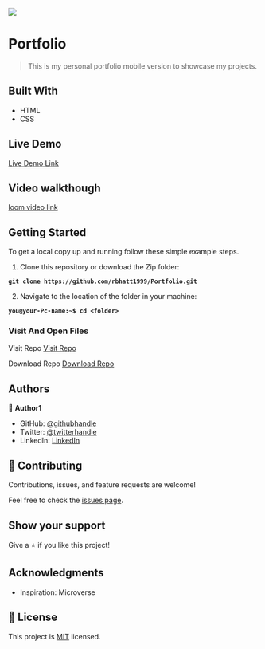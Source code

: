 ![](https://img.shields.io/badge/Microverse-blueviolet)

# Portfolio

> This is my personal portfolio mobile version to showcase my projects.

## Built With
- HTML
- CSS

## Live Demo

[Live Demo Link](https://rbhatt1999.github.io/Portfolio/)

## Video walkthough
[loom video link](https://www.loom.com/share/6491367c58d74175aeaf41a57ecb88f1)

## Getting Started
To get a local copy up and running follow these simple example steps.

1. Clone this repository or download the Zip folder:

**``git clone https://github.com/rbhatt1999/Portfolio.git``**

2. Navigate to the location of the folder in your machine:

**``you@your-Pc-name:~$ cd <folder>``**

### Visit And Open Files
Visit Repo
[Visit Repo](https://github.com/rbhatt1999/Portfolio)

Download Repo
[Download Repo](https://github.com/rbhatt1999/Portfolio/archive/refs/heads/master.zip)


## Authors

👤 **Author1**

- GitHub: [@githubhandle](https://github.com/rbhatt1999)
- Twitter: [@twitterhandle](https://twitter.com/rohitbh02837778)
- LinkedIn: [LinkedIn](https://www.linkedin.com/in/rohit-bhatt-747166193/)

## 🤝 Contributing

Contributions, issues, and feature requests are welcome!

Feel free to check the [issues page](https://github.com/rbhatt1999/Portfolio/issues).

## Show your support

Give a ⭐️ if you like this project!

## Acknowledgments

- Inspiration: Microverse

## 📝 License

This project is [MIT](./LICENSE) licensed.
